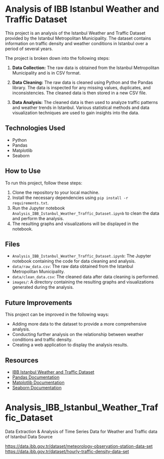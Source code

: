 Analysis of IBB Istanbul Weather and Traffic Dataset
====================================================

This project is an analysis of the Istanbul Weather and Traffic Dataset provided by the Istanbul Metropolitan Municipality. The dataset contains information on traffic density and weather conditions in Istanbul over a period of several years.

The project is broken down into the following steps:

1.  **Data Collection:** The raw data is obtained from the Istanbul Metropolitan Municipality and is in CSV format.
    
2.  **Data Cleaning:** The raw data is cleaned using Python and the Pandas library. The data is inspected for any missing values, duplicates, and inconsistencies. The cleaned data is then stored in a new CSV file.
    
3.  **Data Analysis:** The cleaned data is then used to analyze traffic patterns and weather trends in Istanbul. Various statistical methods and data visualization techniques are used to gain insights into the data.
    

Technologies Used
-----------------

*   Python
*   Pandas
*   Matplotlib
*   Seaborn

How to Use
----------

To run this project, follow these steps:

1.  Clone the repository to your local machine.
2.  Install the necessary dependencies using `pip install -r requirements.txt`.
3.  Run the Jupyter notebook `Analysis_IBB_Istanbul_Weather_Traffic_Dataset.ipynb` to clean the data and perform the analysis.
4.  The resulting graphs and visualizations will be displayed in the notebook.

Files
-----

*   `Analysis_IBB_Istanbul_Weather_Traffic_Dataset.ipynb`: The Jupyter notebook containing the code for data cleaning and analysis.
*   `data/raw_data.csv`: The raw data obtained from the Istanbul Metropolitan Municipality.
*   `data/clean_data.csv`: The cleaned data after data cleaning is performed.
*   `images/`: A directory containing the resulting graphs and visualizations generated during the analysis.

Future Improvements
-------------------

This project can be improved in the following ways:

*   Adding more data to the dataset to provide a more comprehensive analysis.
*   Conducting further analysis on the relationship between weather conditions and traffic density.
*   Creating a web application to display the analysis results.

Resources
---------

*   [IBB Istanbul Weather and Traffic Dataset](https://data.ibb.gov.tr/dataset/istanbul-traffic-density-and-weather-data)
*   [Pandas Documentation](https://pandas.pydata.org/docs/)
*   [Matplotlib Documentation](https://matplotlib.org/stable/contents.html)
*   [Seaborn Documentation](https://seaborn.pydata.org/)
# Analysis_IBB_Istanbul_Weather_Traffic_Dataset

Data Extraction & Analysis of Time Series Data for Weather and Traffic data of Istanbul 
Data Source

https://data.ibb.gov.tr/dataset/meteorology-observation-station-data-set<br>
https://data.ibb.gov.tr/dataset/hourly-traffic-density-data-set
